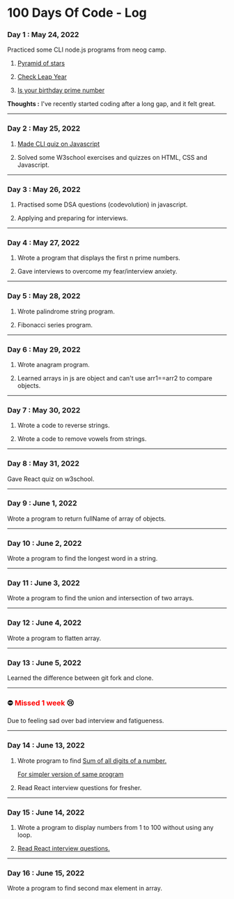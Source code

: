 # 100 Days Of Code - Log

### **Day 1 : May 24, 2022**
Practiced some CLI node.js programs from neog camp.

1. [Pyramid of stars](https://replit.com/@RituPowar/PyramidofStars#index.js?embed=1&output=1)

2. [Check Leap Year](https://replit.com/@RituPowar/CLI-Leap-Year#index.js?embed=1&output=1)

3. [Is your birthday prime number](https://replit.com/@RituPowar/CLIappBirthdayPrimeNumber#index.js?embed=1&output=1)

**Thoughts :** I've recently started coding after a long gap, and it felt great.
____________________________________________________________

### **Day 2 : May 25, 2022**

1. [Made CLI quiz on Javascript](https://replit.com/@RituPowar/NeogMark2JavascriptQuiz#index.js?embed=1&output=1)

2.  Solved some W3school exercises and quizzes on HTML, CSS and Javascript.
____________________________________________________________

### **Day 3 : May 26, 2022**

1. Practised some DSA questions (codevolution) in javascript.

2. Applying and preparing for interviews.
____________________________________________________________

### **Day 4 : May 27, 2022**

1. Wrote a program that displays the first n prime numbers.

2. Gave interviews to overcome my fear/interview anxiety.
____________________________________________________________
### **Day 5 : May 28, 2022**

1. Wrote palindrome string program.

2. Fibonacci series program.
____________________________________________________________

### **Day 6 : May 29, 2022**

1. Wrote anagram program.

2. Learned arrays in js are object and can't use arr1==arr2 to compare objects.
____________________________________________________________

### **Day 7 : May 30, 2022**

1. Wrote a code to reverse strings.

2. Wrote a code to remove vowels from strings.
____________________________________________________________

### **Day 8 : May 31, 2022** 

Gave React quiz on w3school.
____________________________________________________________

### **Day 9 : June 1, 2022**

Wrote a program to return fullName of array of objects.
____________________________________________________________

### **Day 10 : June 2, 2022**

Wrote a program to find the longest word in a string.
____________________________________________________________
### **Day 11 : June 3, 2022**

Wrote a program to find the union and intersection of two arrays.
____________________________________________________________
### **Day 12 : June 4, 2022**

Wrote a program to flatten array.
____________________________________________________________
### **Day 13 : June 5, 2022**

Learned the difference between git fork and clone.
____________________________________________________________
### ⛔ <span style="color:red">Missed 1 week</span> 😢
Due to feeling sad over bad interview and fatigueness.
____________________________________________________________

### **Day 14 : June 13, 2022**

1. Wrote program to find [Sum of all digits of a number.](https://replit.com/@RituPowar/sumofalldigitsofnumber#index.js?embed=1&output=1)

   [For simpler version of same program](https://stackoverflow.com/questions/38334652/sum-all-the-digits-of-a-number-javascript)

2. Read React interview questions for fresher.
____________________________________________________________
### **Day 15 : June 14, 2022**

1. Wrote a program to display numbers from 1 to 100 without using any loop.

2. [Read React interview questions.](https://www.simplilearn.com/tutorials/reactjs-tutorial/reactjs-interview-questions)
____________________________________________________________
### **Day 16 : June 15, 2022**

   Wrote a program to find second max element in array. 
